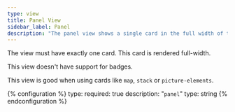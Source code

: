 ```yaml
---
type: view
title: Panel View
sidebar_label: Panel
description: "The panel view shows a single card in the full width of the screen."
---
```


The view must have exactly one card. This card is rendered full-width. 

This view doesn't have support for badges.

This view is good when using cards like `map`, `stack` or `picture-elements`.

{% configuration %}
type:
  required: true
  description: "`panel`"
  type: string
{% endconfiguration %}
